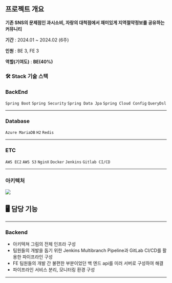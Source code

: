 ## 프로젝트 개요

**기존 SNS의 문제점인 과시소비, 자랑의 대척점에서 재미있게 지역절약정보를 공유하는 커뮤니티**

**기간** : 2024.01 ~ 2024.02 (6주)

**인원** : BE 3, FE 3

**역할(기여도)** : **BE(40%)**

### 🛠️ Stack 기술 스택

### **BackEnd**

`Spring Boot`  `Spring Security`  `Spring Data Jpa` `Spring Cloud Config`  `QueryDsl`   

---

### **Database**

`Azure MariaDB` `H2` `Redis`

---

### **ETC**

`AWS EC2` `AWS S3` `NginX`  `Docker` `Jenkins` `Gitlab CI/CD`

---

### 아키텍처

![](https://velog.velcdn.com/images/kgh2120/post/89216e25-6868-4bef-9704-d7dccdbef58b/image.png)

## 🖥️ 담당 기능

---

### Backend

- 아키텍쳐 그림의 전체 인프라 구성
- 팀원들의 개발을 돕기 위한 Jenkins Multibranch Pipeline과 GitLab CI/CD를 활용한 파이프라인 구성
- FE 팀원들의 개발 간 불편한 부분이었던 백 엔드 api를 미러 서버로 구성하여 해결
- 파이프라인 서비스 분리, 모니터링 환경 구성


---
